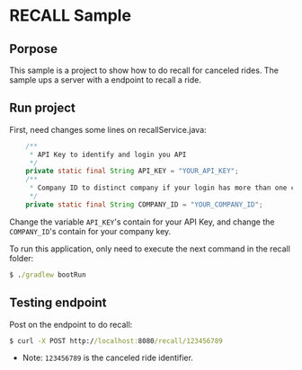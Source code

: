 # RECALL Sample

## Porpose
This sample is a project to show how to do recall for canceled rides. The sample ups a server with a endpoint to recall a ride.

## Run project
First, need changes some lines on recallService.java:
```Java
    /**
     * API Key to identify and login you API
     */
    private static final String API_KEY = "YOUR_API_KEY";
    /**
     * Company ID to distinct company if your login has more than one company
     */
    private static final String COMPANY_ID = "YOUR_COMPANY_ID";
```
Change the variable `API_KEY`'s contain for your API Key, and change the `COMPANY_ID`'s contain for your company key. 


To run this application, only need to execute the next command in the recall folder:
```cmd
$ ./gradlew bootRun
```

## Testing endpoint
Post on the endpoint to do recall:
```cmd
$ curl -X POST http://localhost:8080/recall/123456789
```
- Note: `123456789` is the canceled ride identifier.